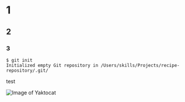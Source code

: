 # 1
## 2
### 3

```
$ git init
Initialized empty Git repository in /Users/skills/Projects/recipe-repository/.git/
```

test

![Image of Yaktocat](https://octodex.github.com/images/yaktocat.png)
